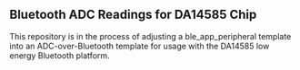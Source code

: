 ## Bluetooth ADC Readings for DA14585 Chip

This repository is in the process of adjusting a ble_app_peripheral template into an ADC-over-Bluetooth template for usage with the DA14585 low energy Bluetooth platform.